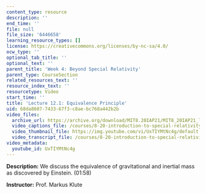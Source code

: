 ```yaml
---
content_type: resource
description: ''
end_time: ''
file: null
file_size: '6446658'
learning_resource_types: []
license: https://creativecommons.org/licenses/by-nc-sa/4.0/
ocw_type: ''
optional_tab_title: ''
optional_text: ''
parent_title: 'Week 4: Beyond Special Relativity'
parent_type: CourseSection
related_resources_text: ''
resource_index_text: ''
resourcetype: Video
start_time: ''
title: 'Lecture 12.1: Equivalence Principle'
uid: 68da8607-7433-67f3-c8ae-bc768a442b2b
video_files:
  archive_url: https://archive.org/download/MIT8.20IAP21/MIT8_20IAP21_lec12-1_300k.mp4
  video_captions_file: /courses/8-20-introduction-to-special-relativity-january-iap-2021/205ab1d7a2bb577c8203a35f7fce4879_UxTIYMtNc4g.vtt
  video_thumbnail_file: https://img.youtube.com/vi/UxTIYMtNc4g/default.jpg
  video_transcript_file: /courses/8-20-introduction-to-special-relativity-january-iap-2021/bb3ea53cc4d604bb5dfa6ed438724e3c_UxTIYMtNc4g.pdf
video_metadata:
  youtube_id: UxTIYMtNc4g
---
```


**Description:** We discuss the equivalence of gravitational and inertial mass as discovered by Einstein. (01:58)

**Instructor:** Prof. Markus Klute

